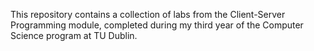 This repository contains a collection of labs from the Client-Server Programming module, completed during my third year of the Computer Science program at TU Dublin.
